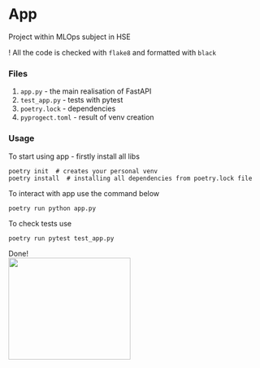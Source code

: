 # App
Project within MLOps subject in HSE

! All the code is checked with `flake8` and formatted with `black`

### Files
1. `app.py` - the main realisation of FastAPI
2. `test_app.py` - tests with pytest
3. `poetry.lock` - dependencies
4. `pyprogect.toml` - result of venv creation

### Usage
To start using app - firstly install all libs
```
poetry init  # creates your personal venv
poetry install  # installing all dependencies from poetry.lock file
```
To interact with app use the command below
```
poetry run python app.py
```
To check tests use
```
poetry run pytest test_app.py
```

Done!<br>
<img src="https://media.giphy.com/media/KzM1lAfJjCWNq/giphy.gif" width="240" height="200" />

